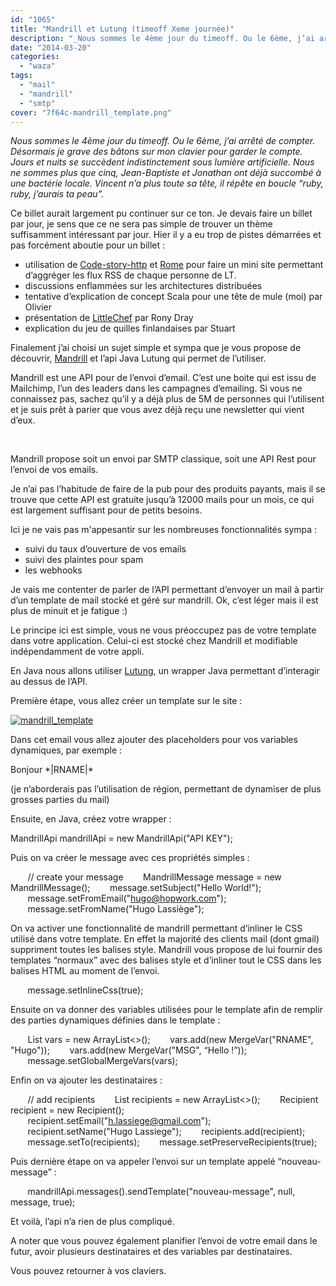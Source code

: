 ```yaml
---
id: "1065"
title: "Mandrill et Lutung (timeoff Xeme journée)"
description: "_Nous sommes le 4ème jour du timeoff. Ou le 6ème, j’ai arrêté de compter. Désormais je grave des bâtons sur mon clavier pour garder le compte. Jours e..."
date: "2014-03-20"
categories: 
  - "waza"
tags: 
  - "mail"
  - "mandrill"
  - "smtp"
cover: "7f64c-mandrill_template.png"
---
```


_Nous sommes le 4ème jour du timeoff. Ou le 6ème, j’ai arrêté de compter. Désormais je grave des bâtons sur mon clavier pour garder le compte. Jours et nuits se succèdent indistinctement sous lumière artificielle. Nous ne sommes plus que cinq, Jean-Baptiste et Jonathan ont déjà succombé à une bactérie locale. Vincent n’a plus toute sa tête, il répête en boucle “ruby, ruby, j’aurais ta peau”._

Ce billet aurait largement pu continuer sur ce ton. Je devais faire un billet par jour, je sens que ce ne sera pas simple de trouver un thème suffisamment intéressant par jour. Hier il y a eu trop de pistes démarrées et pas forcément aboutie pour un billet :

- utilisation de [Code-story-http](https://github.com/CodeStory/code-story-http) et [Rome](http://rometools.github.io/rome/) pour faire un mini site permettant d’aggréger les flux RSS de chaque personne de LT.
- discussions enflammées sur les architectures distribuées
- tentative d’explication de concept Scala pour une tête de mule (moi) par Olivier
- présentation de [LittleChef](https://github.com/tobami/littlechef) par Rony Dray
- explication du jeu de quilles finlandaises par Stuart

Finalement j’ai choisi un sujet simple et sympa que je vous propose de découvrir, [Mandrill](https://mandrillapp.com/) et l’api Java Lutung qui permet de l’utiliser.

Mandrill est une API pour de l’envoi d’email. C’est une boite qui est issu de Mailchimp, l’un des leaders dans les campagnes d’emailing. Si vous ne connaissez pas, sachez qu’il y a déjà plus de 5M de personnes qui l’utilisent et je suis prêt à parier que vous avez déjà reçu une newsletter qui vient d’eux.

 

Mandrill propose soit un envoi par SMTP classique, soit une API Rest pour l’envoi de vos emails.

Je n’ai pas l’habitude de faire de la pub pour des produits payants, mais il se trouve que cette API est gratuite jusqu’à 12000 mails pour un mois, ce qui est largement suffisant pour de petits besoins.

Ici je ne vais pas m'appesantir sur les nombreuses fonctionnalités sympa :

- suivi du taux d’ouverture de vos emails
- suivi des plaintes pour spam
- les webhooks

Je vais me contenter de parler de l’API permettant d’envoyer un mail à partir d’un template de mail stocké et géré sur mandrill. Ok, c’est léger mais il est plus de minuit et je fatigue :)

Le principe ici est simple, vous ne vous préoccupez pas de votre template dans votre application. Celui-ci est stocké chez Mandrill et modifiable indépendamment de votre appli.

En Java nous allons utiliser [Lutung](https://github.com/rschreijer/lutung), un wrapper Java permettant d’interagir au dessus de l’API.

Première étape, vous allez créer un template sur le site :

[![mandrill_template](/images/7f64c-mandrill_template.png)](http://eventuallycoding.com/wp-content/uploads/2014/03/7f64c-mandrill_template.png)

Dans cet email vous allez ajouter des placeholders pour vos variables dynamiques, par exemple :

Bonjour \*|RNAME|\*

(je n’aborderais pas l’utilisation de région, permettant de dynamiser de plus grosses parties du mail)

Ensuite, en Java, créez votre wrapper :

MandrillApi mandrillApi = new MandrillApi("API KEY");

Puis on va créer le message avec ces propriétés simples :

       // create your message
       MandrillMessage message = new MandrillMessage();
       message.setSubject("Hello World!");
       message.setFromEmail("hugo@hopwork.com");
       message.setFromName("Hugo Lassiège");

On va activer une fonctionnalité de mandrill permettant d’inliner le CSS utilisé dans votre template. En effet la majorité des clients mail (dont gmail) suppriment toutes les balises style. Mandrill vous propose de lui fournir des templates “normaux” avec des balises style et d’inliner tout le CSS dans les balises HTML au moment de l’envoi.

       message.setInlineCss(true);

Ensuite on va donner des variables utilisées pour le template afin de remplir des parties dynamiques définies dans le template :

       List<MergeVar> vars = new ArrayList<>();
       vars.add(new MergeVar("RNAME", "Hugo"));
       vars.add(new MergeVar("MSG", “Hello !”));
       message.setGlobalMergeVars(vars);

Enfin on va ajouter les destinataires :

       // add recipients
       List<Recipient> recipients = new ArrayList<>();
       Recipient recipient = new Recipient();
       recipient.setEmail("h.lassiege@gmail.com");
       recipient.setName("Hugo Lassiege");
       recipients.add(recipient);
       message.setTo(recipients);
       message.setPreserveRecipients(true);

Puis dernière étape on va appeler l’envoi sur un template appelé “nouveau-message” :

       mandrillApi.messages().sendTemplate("nouveau-message", null, message, true);

Et voilà, l’api n’a rien de plus compliqué.

A noter que vous pouvez également planifier l’envoi de votre email dans le futur, avoir plusieurs destinataires et des variables par destinataires.

Vous pouvez retourner à vos claviers.
